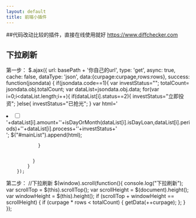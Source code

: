 ```yaml
---
layout: default
title: 前端小插件
---
```


##代码改动比较的插件，直接在线使用就好
https://www.diffchecker.com
## 下拉刷新
第一步：
$.ajax({
            url: basePath + '你自己的url',
            type: 'get',
            async: true,
            cache: false,
            dataType: 'json',
            data:{curpage:curpage,rows:rows},
            success: function(jsondata) {
                if(jsondata.code==1){
                var investStatus="";
                totalCount= jsondata.obj.totalCount;
                var dataList=jsondata.obj.data;
                for(var i=0;i<dataList.length;i++){
                    if(dataList[i].status==2){
                        investStatus="立即投资";
                    }else{
                        investStatus="已抢光";
                    }
                    var html='<li data-id="'+dataList[i].id+'" data-status="'+dataList[i].status+'"><span><input name="'+dataList[i].id+'" type="checkbox" data-status="'+dataList[i].status+'"/></span><span>'+dataList[i].amount+'</span><span>'+isDayOrMonth(dataList[i].isDayLoan,dataList[i].periods)+'</span><span>'+dataList[i].process+'</span><span>'+investStatus+'</span></li>';
                    $("#mainList").append(html);

                }


              }
            }
        });
第二步：
//下拉刷新
    $(window).scroll(function(){
        console.log("下拉刷新");
        var scrollTop = $(this).scrollTop();
        var scrollHeight = $(document).height();
        var windowHeight = $(this).height();
        if (scrollTop + windowHeight == scrollHeight) {
            if (curpage * rows < totalCount) {
                getData(++curpage);
            };
        }
    });